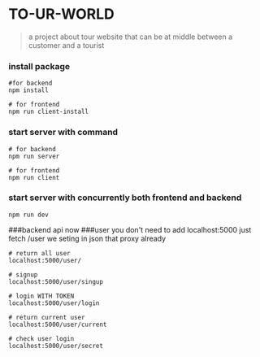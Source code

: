 # TO-UR-WORLD

>a project about tour website that can be at middle between a customer
and a tourist 


### install package
```
#for backend
npm install

# for frontend
npm run client-install
```

### start server with command
```
# for backend
npm run server

# for frontend
npm run client

```

### start server with concurrently both frontend and backend
```
npm run dev
```

###backend api now
###user
you don't need to add localhost:5000 just fetch /user
we seting in json that proxy already
```
# return all user
localhost:5000/user/

# signup
localhost:5000/user/singup

# login WITH TOKEN
localhost:5000/user/login

# return current user
localhost:5000/user/current

# check user login
localhost:5000/user/secret
```